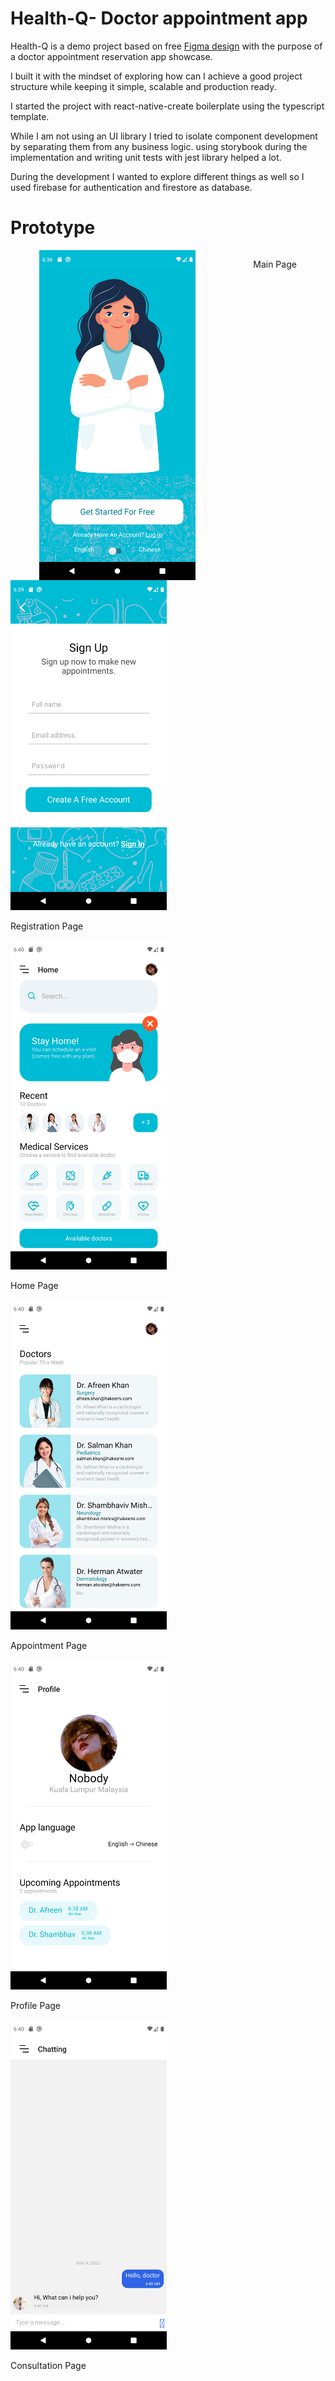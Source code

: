 

# Health-Q- Doctor appointment app

Health-Q is a demo project based on free [Figma design](https://www.figma.com/file/t9IGYhQmBToThHPtxJUuz5/Doctor-Appointment-App-Community?node-id=0%3A1) with the purpose of a doctor appointment reservation app showcase.

I built it with the mindset of exploring how can I achieve a good project structure while keeping it simple, scalable and production ready.

I started the project with react-native-create boilerplate using the typescript template.

While I am not using an UI library I tried to isolate component development by separating them from any business logic. using storybook during the implementation and writing unit tests with jest library helped a lot.

During the development I wanted to explore different things as well so I used firebase for authentication and firestore as database.

# Prototype
<div style="width:100%; display: flex; justify-content: space-around">
<img src="assets/repo/Screenshot_1646375811.png" alt="Home page"
	title="Home page" width="250"  style="object-fit: contain;"/>
	<p>Main Page</p>
	</div>
	<div>
<img src="assets/repo/Screenshot_1646375951.png" alt="Home page"
	title="Home page" width="250"  style="object-fit: contain;"/>
	<p>Registration Page</p>
	</div>
	<div>
	<img src="assets/repo/Screenshot_1646376000.png" alt="Home page"
	title="Home page" width="250"  style="object-fit: contain;"/>
	<p>Home Page</p>
	</div>
	<div>
	<img src="assets/repo/Screenshot_1646376016.png" alt="Home page"
	title="Home page" width="250"  style="object-fit: contain;"/>
	<p>Appointment Page</p>
	</div>
	<div>
	<img src="assets/repo/Screenshot_1646376026.png" alt="Home page"
	title="Home page" width="250"  style="object-fit: contain;"/>
	<p>Profile Page</p>
	</div>
	<div>
	<img src="assets/repo/Screenshot_1646376034.png" alt="Home page"
	title="Home page" width="250"  style="object-fit: contain;"/>
	<p>Consultation Page</p>
</div>
